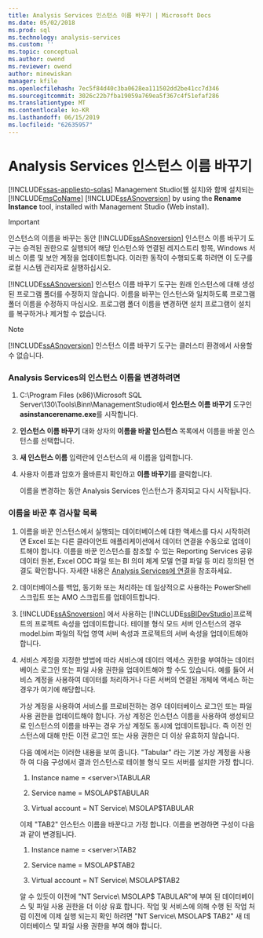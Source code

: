 ```yaml
---
title: Analysis Services 인스턴스 이름 바꾸기 | Microsoft Docs
ms.date: 05/02/2018
ms.prod: sql
ms.technology: analysis-services
ms.custom: ''
ms.topic: conceptual
ms.author: owend
ms.reviewer: owend
author: minewiskan
manager: kfile
ms.openlocfilehash: 7ec5f84d40c3ba0628ea111502dd2be41cc7d346
ms.sourcegitcommit: 3026c22b7fba19059a769ea5f367c4f51efaf286
ms.translationtype: MT
ms.contentlocale: ko-KR
ms.lasthandoff: 06/15/2019
ms.locfileid: "62635957"
---
```

# <a name="rename-an-analysis-services-instance"></a>Analysis Services 인스턴스 이름 바꾸기
[!INCLUDE[ssas-appliesto-sqlas](../../includes/ssas-appliesto-sqlas.md)]
  Management Studio(웹 설치)와 함께 설치되는 [!INCLUDE[msCoName](../../includes/msconame-md.md)] [!INCLUDE[ssASnoversion](../../includes/ssasnoversion-md.md)] by using the **Rename Instance** tool, installed with  Management Studio (Web install).  
  
> [!IMPORTANT]  
>  인스턴스의 이름을 바꾸는 동안 [!INCLUDE[ssASnoversion](../../includes/ssasnoversion-md.md)] 인스턴스 이름 바꾸기 도구는 승격된 권한으로 실행되어 해당 인스턴스와 연결된 레지스트리 항목, Windows 서비스 이름 및 보안 계정을 업데이트합니다. 이러한 동작이 수행되도록 하려면 이 도구를 로컬 시스템 관리자로 실행하십시오.  
  
 [!INCLUDE[ssASnoversion](../../includes/ssasnoversion-md.md)] 인스턴스 이름 바꾸기 도구는 원래 인스턴스에 대해 생성된 프로그램 폴더를 수정하지 않습니다. 이름을 바꾸는 인스턴스와 일치하도록 프로그램 폴더 이름을 수정하지 마십시오. 프로그램 폴더 이름을 변경하면 설치 프로그램이 설치를 복구하거나 제거할 수 없습니다.  
  
> [!NOTE]  
>  [!INCLUDE[ssASnoversion](../../includes/ssasnoversion-md.md)] 인스턴스 이름 바꾸기 도구는 클러스터 환경에서 사용할 수 없습니다.  
  
### <a name="to-rename-an-instance-of-analysis-services"></a>Analysis Services의 인스턴스 이름을 변경하려면  
  
1.  C:\Program Files (x86)\Microsoft SQL Server\130\Tools\Binn\ManagementStudio에서 **인스턴스 이름 바꾸기** 도구인 **asinstancerename.exe**를 시작합니다.  
  
2.  **인스턴스 이름 바꾸기** 대화 상자의 **이름을 바꿀 인스턴스** 목록에서 이름을 바꿀 인스턴스를 선택합니다.  
  
3.  **새 인스턴스 이름** 입력란에 인스턴스의 새 이름을 입력합니다.  
  
4.  사용자 이름과 암호가 올바른지 확인하고 **이름 바꾸기**를 클릭합니다.  
  
     이름을 변경하는 동안 Analysis Services 인스턴스가 중지되고 다시 시작됩니다.  
  
### <a name="post-rename-checklist"></a>이름을 바꾼 후 검사할 목록  
  
1.  이름을 바꾼 인스턴스에서 실행되는 데이터베이스에 대한 액세스를 다시 시작하려면 Excel 또는 다른 클라이언트 애플리케이션에서 데이터 연결을 수동으로 업데이트해야 합니다. 이름을 바꾼 인스턴스를 참조할 수 있는 Reporting Services 공유 데이터 원본, Excel ODC 파일 또는 BI 의미 체계 모델 연결 파일 등 미리 정의된 연결도 확인합니다. 자세한 내용은 [Analysis Services에 연결](../../analysis-services/instances/connect-to-analysis-services.md)을 참조하세요.  
  
2.  데이터베이스를 백업, 동기화 또는 처리하는 데 일상적으로 사용하는 PowerShell 스크립트 또는 AMO 스크립트를 업데이트합니다.  
  
3.  [!INCLUDE[ssASnoversion](../../includes/ssasnoversion-md.md)] 에서 사용하는 [!INCLUDE[ssBIDevStudio](../../includes/ssbidevstudio-md.md)]프로젝트의 프로젝트 속성을 업데이트합니다. 테이블 형식 모드 서버 인스턴스의 경우 model.bim 파일의 작업 영역 서버 속성과 프로젝트의 서버 속성을 업데이트해야 합니다.  
  
4.  서비스 계정을 지정한 방법에 따라 서비스에 데이터 액세스 권한을 부여하는 데이터베이스 로그인 또는 파일 사용 권한을 업데이트해야 할 수도 있습니다. 예를 들어 서비스 계정을 사용하여 데이터를 처리하거나 다른 서버의 연결된 개체에 액세스 하는 경우가 여기에 해당합니다.  
  
     가상 계정을 사용하여 서비스를 프로비전하는 경우 데이터베이스 로그인 또는 파일 사용 권한을 업데이트해야 합니다. 가상 계정은 인스턴스 이름을 사용하여 생성되므로 인스턴스의 이름을 바꾸는 경우 가상 계정도 동시에 업데이트됩니다. 즉 이전 인스턴스에 대해 만든 이전 로그인 또는 사용 권한은 더 이상 유효하지 않습니다.  
  
     다음 예에서는 이러한 내용을 보여 줍니다. "Tabular" 라는 기본 가상 계정을 사용 하 여 다음 구성에서 결과 인스턴스로 테이블 형식 모드 서버를 설치한 가정 합니다.  
  
    1.  Instance name = \<server>\TABULAR  
  
    2.  Service name = MSOLAP$TABULAR  
  
    3.  Virtual account = NT Service\ MSOLAP$TABULAR  
  
     이제 "TAB2" 인스턴스 이름을 바꾼다고 가정 합니다. 이름을 변경하면 구성이 다음과 같이 변경됩니다.  
  
    1.  Instance name = \<server>\TAB2  
  
    2.  Service name = MSOLAP$TAB2  
  
    3.  Virtual account = NT Service\ MSOLAP$TAB2  
  
     알 수 있듯이 이전에 "NT Service\ MSOLAP$ TABULAR"에 부여 된 데이터베이스 및 파일 사용 권한을 더 이상 유효 합니다. 작업 및 서비스에 의해 수행 된 작업 처럼 이전에 이제 실행 되는지 확인 하려면 "NT Service\ MSOLAP$ TAB2" 새 데이터베이스 및 파일 사용 권한을 부여 해야 합니다.  
  
  
